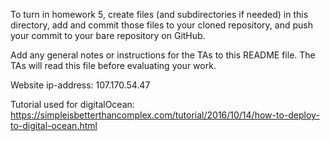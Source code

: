 To turn in homework 5, create files (and subdirectories if needed) in
this directory, add and commit those files to your cloned repository,
and push your commit to your bare repository on GitHub.

Add any general notes or instructions for the TAs to this README file.
The TAs will read this file before evaluating your work.

Website ip-address:
107.170.54.47

Tutorial used for digitalOcean:
https://simpleisbetterthancomplex.com/tutorial/2016/10/14/how-to-deploy-to-digital-ocean.html